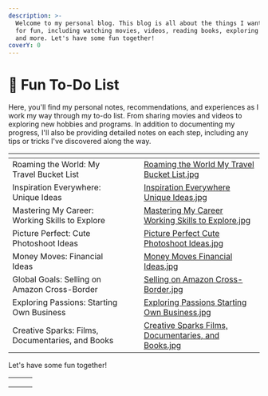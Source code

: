 ```yaml
---
description: >-
  Welcome to my personal blog. This blog is all about the things I want to do
  for fun, including watching movies, videos, reading books, exploring programs,
  and more. Let's have some fun together!
coverY: 0
---
```


# 👾 Fun To-Do List

Here, you'll find my personal notes, recommendations, and experiences as I work my way through my to-do list. From sharing movies and videos to exploring new hobbies and programs. In addition to documenting my progress, I'll also be providing detailed notes on each step, including any tips or tricks I've discovered along the way.



<table data-card-size="large" data-view="cards"><thead><tr><th></th><th></th><th></th><th data-hidden data-card-cover data-type="files"></th></tr></thead><tbody><tr><td>Roaming the World: My Travel Bucket List</td><td></td><td></td><td><a href=".gitbook/assets/Roaming the World My Travel Bucket List.jpg">Roaming the World My Travel Bucket List.jpg</a></td></tr><tr><td>Inspiration Everywhere: Unique Ideas</td><td></td><td></td><td><a href=".gitbook/assets/Inspiration Everywhere Unique Ideas.jpg">Inspiration Everywhere Unique Ideas.jpg</a></td></tr><tr><td>Mastering My Career: Working Skills to Explore</td><td></td><td></td><td><a href=".gitbook/assets/Mastering My Career Working Skills to Explore.jpg">Mastering My Career Working Skills to Explore.jpg</a></td></tr><tr><td>Picture Perfect: Cute Photoshoot Ideas</td><td></td><td></td><td><a href=".gitbook/assets/Picture Perfect Cute Photoshoot Ideas.jpg">Picture Perfect Cute Photoshoot Ideas.jpg</a></td></tr><tr><td>Money Moves: Financial Ideas</td><td></td><td></td><td><a href=".gitbook/assets/Money Moves Financial Ideas.jpg">Money Moves Financial Ideas.jpg</a></td></tr><tr><td>Global Goals: Selling on Amazon Cross-Border</td><td></td><td></td><td><a href=".gitbook/assets/Selling on Amazon Cross-Border.jpg">Selling on Amazon Cross-Border.jpg</a></td></tr><tr><td>Exploring Passions: Starting Own Business</td><td></td><td></td><td><a href=".gitbook/assets/Exploring Passions Starting Own Business.jpg">Exploring Passions Starting Own Business.jpg</a></td></tr><tr><td>Creative Sparks: Films, Documentaries, and Books</td><td></td><td></td><td><a href=".gitbook/assets/Creative Sparks Films, Documentaries, and Books.jpg">Creative Sparks Films, Documentaries, and Books.jpg</a></td></tr></tbody></table>



Let's have some fun together!



|   |   |   |
| - | - | - |
|   |   |   |
|   |   |   |
|   |   |   |





